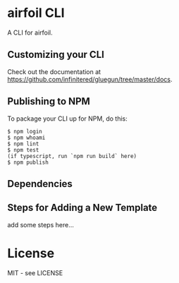 # airfoil CLI

A CLI for airfoil.

## Customizing your CLI

Check out the documentation at https://github.com/infinitered/gluegun/tree/master/docs.

## Publishing to NPM

To package your CLI up for NPM, do this:

```shell
$ npm login
$ npm whoami
$ npm lint
$ npm test
(if typescript, run `npm run build` here)
$ npm publish
```

## Dependencies

<!-- TODO: add steps for ensuring that airfoil works on user's machine (node, cocoapods, RN setup docs, etc.) -->

## Steps for Adding a New Template

add some steps here...

# License

MIT - see LICENSE
